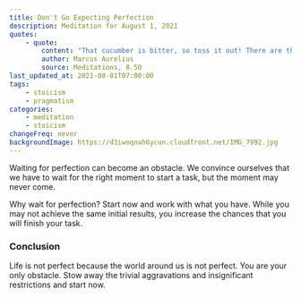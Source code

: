 ```yaml
---
title: Don't Go Expecting Perfection
description: Meditation for August 1, 2021
quotes:
    - quote:
        content: "That cucumber is bitter, so toss it out! There are thorns on the path, then keep away! Enough said. Why ponder the existence of nuisance? Such thinking would make you a laughing-stock to the true student of Nature, just as a carpenter or cobbler would laugh if you pointed out the sawdust and chips on the floors of their shops. Yet while those shopkeepers have dustbins for disposal, Nature has no need of them."
        author: Marcus Aurelius
        source: Meditations, 8.50
last_updated_at: 2021-08-01T07:00:00
tags:
    - stoicism
    - pragmatism
categories:
    - meditation
    - stoicism
changeFreq: never
backgroundImage: https://d3iwoqnah6ycun.cloudfront.net/IMG_7992.jpg
---
```


Waiting for perfection can become an obstacle. We convince ourselves that we have to wait for the right moment to start 
a task, but the moment may never come.

Why wait for perfection? Start now and work with what you have. While you may not achieve the same initial results, you 
increase the chances that you will finish your task.

### Conclusion

Life is not perfect because the world around us is not perfect. You are your only obstacle. Stow away the trivial 
aggravations and insignificant restrictions and start now. 
